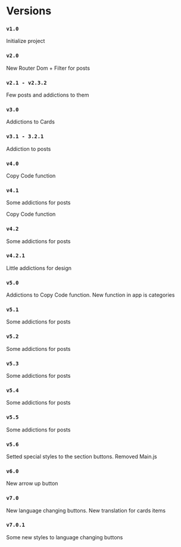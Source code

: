 # Versions

### `v1.0`

Initialize project

### `v2.0`

New Router Dom + Filter for posts

### `v2.1 - v2.3.2`

Few posts and addictions to them

### `v3.0`

Addictions to Cards

### `v3.1 - 3.2.1`

Addiction to posts

### `v4.0`

Copy Code function

### `v4.1`

Some addictions for posts

Copy Code function

### `v4.2`

Some addictions for posts

### `v4.2.1`

Little addictions for design

### `v5.0`

Addictions to Copy Code function.
New function in app is categories

### `v5.1`

Some addictions for posts

### `v5.2`

Some addictions for posts

### `v5.3`

Some addictions for posts

### `v5.4`

Some addictions for posts

### `v5.5`

Some addictions for posts

### `v5.6`

Setted special styles to the section buttons. Removed Main.js

### `v6.0`

New arrow up button

### `v7.0`

New language changing buttons. New translation for cards items

### `v7.0.1`

Some new styles to language changing buttons